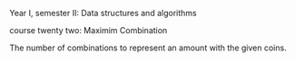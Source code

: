 Year I, semester II: Data structures and algorithms

course twenty two: Maximim Combination 

The number of combinations to represent an amount with the given coins.
